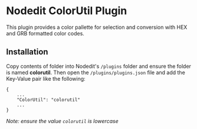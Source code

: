 # Nodedit ColorUtil Plugin

This plugin provides a color pallette for selection and conversion with HEX and GRB formatted color codes.

## Installation

Copy contents of folder into Nodedit's `/plugins` folder and ensure the folder is named **colorutil**. Then open the `/plugins/plugins.json` 
file and add the Key-Value pair like the following:

```
{
    ...
    "ColorUtil": "colorutil"
    ...
}
```

*Note: ensure the value `colorutil` is lowercase*